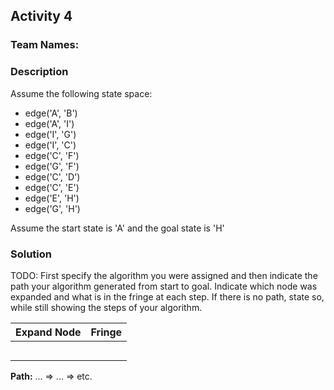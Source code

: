 ## Activity 4

### Team Names:

### Description

Assume the following state space:

- edge('A', 'B')
- edge('A', 'I')
- edge('I', 'G')
- edge('I', 'C')
- edge('C', 'F')
- edge('G', 'F')
- edge('C', 'D')
- edge('C', 'E')
- edge('E', 'H')
- edge('G', 'H')

Assume the start state is 'A' and the goal state is 'H'

### Solution

TODO: First specify the algorithm you were assigned and then indicate the path your algorithm generated from start to goal. Indicate which node was expanded and what is in the fringe at each step. If there is no path, state so, while still showing the steps of your algorithm.

| Expand Node | Fringe |
| ------------|------- |
|             |        |
|             |        |
|             |        |
|             |        |
|             |        |
            
            
**Path:** ... => ... => etc.
